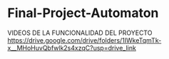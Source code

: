 # Final-Project-Automaton
VIDEOS DE LA FUNCIONALIDAD DEL PROYECTO
https://drive.google.com/drive/folders/1IWkeTqmTk-x__MHoHuvQbfwlk2s4xzqC?usp=drive_link

